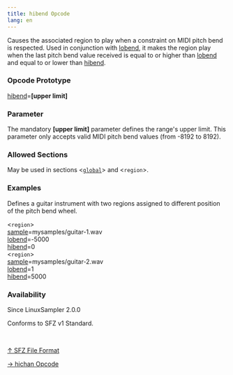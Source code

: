 ```yaml
---
title: hibend Opcode
lang: en
---
```

Causes the associated region to play when a constraint on MIDI pitch bend is
respected. Used in conjunction with [lobend](lobend), it makes the
region play when the last pitch bend value received is equal to or higher than
[lobend](lobend) and equal to or lower than [hibend](hibend).

### Opcode Prototype

[hibend](hibend)=**[upper limit]**

### Parameter

The mandatory **[upper limit]** parameter defines the range's upper limit. This
parameter only accepts valid MIDI pitch bend values (from -8192 to 8192).

### Allowed Sections

May be used in sections <[`global`](../section/global)> and <`region`>.

### Examples

Defines a guitar instrument with two regions assigned to different position of
the pitch bend wheel.

<`region`><br>
[sample](sample)=mysamples/guitar-1.wav<br>
[lobend](lobend)=-5000<br>
[hibend](hibend)=0<br>
<`region`><br>
[sample](sample)=mysamples/guitar-2.wav<br>
[lobend](lobend)=1<br>
[hibend](hibend)=5000<br>

### Availability

Since LinuxSampler 2.0.0

Conforms to SFZ v1 Standard.

<br>
<link rel="stylesheet" href="/linuxsampler/style.css">
<div>
    <div id="r" class="child-div"><p></p></div>
    <div id="c" class="child-div"><p><a href="..">↑ SFZ File Format</a></p></div>
    <div id="l" class="child-div"><p><a href="hichan">→ hichan Opcode</a></p></div>
</div>
